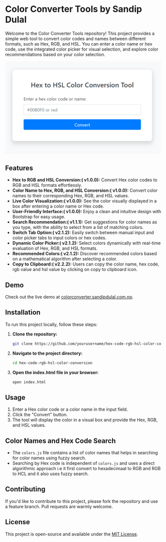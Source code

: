 # Color Converter Tools by Sandip Dulal

Welcome to the Color Converter Tools repository! This project provides a simple web tool to convert color codes and names between different formats, such as Hex, RGB, and HSL. You can enter a color name or hex code, use the integrated color picker for visual selection, and explore color recommendations based on your color selection.

![Tool Sample](public/tool_sample.png)

## Features

- **Hex to RGB and HSL Conversion:( v1.0.0):** Convert Hex color codes to RGB and HSL formats effortlessly.
- **Color Name to Hex, RGB, and HSL Conversion:( v1.0.0):** Convert color names to their corresponding Hex, RGB, and HSL values.
- **Live Color Visualization:( v1.0.0):** See the color visually displayed in a box after entering a color name or Hex code.
- **User-Friendly Interface:( v1.0.0):** Enjoy a clean and intuitive design with Bootstrap for easy usage.
- **Search Recommendation:( v1.1.1):** Get suggestions for color names as you type, with the ability to select from a list of matching colors.
- **Switch Tab Option:( v2.1.2):** Easily switch between manual input and color picker tabs to input colors or hex codes.
- **Dynamic Color Picker:( v2.1.2):** Select colors dynamically with real-time evaluation of Hex, RGB, and HSL formats.
- **Recommended Colors:( v2.1.2):** Discover recommended colors based on a mathematical algorithm after selecting a color.
- **Copy to Clipboard:( v2.2.2):** Users can copy the color name, hex code, rgb value and hsl value by clicking on copy to clipboard icon.

## Demo

Check out the live demo at [colorconverter.sandipdulal.com.np](http://colorconverter.sandipdulal.com.np).

## Installation

To run this project locally, follow these steps:

1. **Clone the repository:**

   ```bash
   git clone https://github.com/yourusername/hex-code-rgb-hsl-color-conversion.git
   ```

2. **Navigate to the project directory:**

   ```bash
   cd hex-code-rgb-hsl-color-conversion
   ```

3. **Open the index.html file in your browser:**

   ```bash
   open index.html
   ```

## Usage

1. Enter a Hex color code or a color name in the input field.
2. Click the "Convert" button.
3. The tool will display the color in a visual box and provide the Hex, RGB, and HSL values.

## Color Names and Hex Code Search

- The `colors.js` file contains a list of color names that helps in searching for color names using fuzzy search.
- Searching by Hex code is independent of `colors.js` and uses a direct algorithmic approach i.e it first convert to hexadecimaal to RGB and RGB to HCL and it also uses fuzzy search.

## Contributing

If you'd like to contribute to this project, please fork the repository and use a feature branch. Pull requests are warmly welcome.

## License

This project is open-source and available under the [MIT License](LICENSE).
